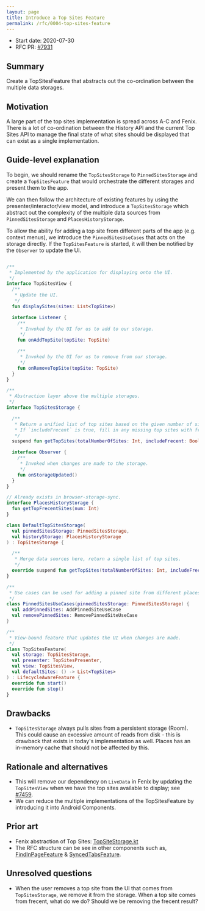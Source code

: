 ```yaml
---
layout: page
title: Introduce a Top Sites Feature
permalink: /rfc/0004-top-sites-feature
---
```


* Start date: 2020-07-30
* RFC PR: [#7931](https://github.com/mozilla-mobile/android-components/pull/7931)

## Summary

Create a TopSitesFeature that abstracts out the co-ordination between the multiple data storages.

## Motivation

A large part of the top sites implementation is spread across A-C and Fenix. There is a lot of co-ordination between the History API and the current Top Sites API to manage the final state of what sites should be displayed that can exist as a single implementation.

## Guide-level explanation

To begin, we should rename the `TopSitesStorage`  to `PinnedSitesStorage` and create a `TopSitesFeature` that would orchestrate the different storages and present them to the app.

We can then follow the architecture of existing features by using the presenter/interactor/view model, and introduce a `TopSitesStorage` which abstract out the complexity of the multiple data sources from `PinnedSitesStorage` and `PlacesHistoryStorage`.

To allow the ability for adding a top site from different parts of the app (e.g. context menus), we introduce the `PinnedSitesUseCases` that acts on the storage directly. If the `TopSitesFeature` is started, it will then be notified by the `Observer` to update the UI.

```kotlin

/**
 * Implemented by the application for displaying onto the UI.
 */
interface TopSitesView {
  /**
   * Update the UI.
   */
  fun displaySites(sites: List<TopSite>)

  interface Listener {
    /**
     * Invoked by the UI for us to add to our storage.
     */
    fun onAddTopSite(topSite: TopSite)

    /**
     * Invoked by the UI for us to remove from our storage.
     */
    fun onRemoveTopSite(topSite: TopSite)
  }
}

/**
 * Abstraction layer above the multiple storages.
 */
interface TopSitesStorage {

  /**
   * Return a unified list of top sites based on the given number of sites desired.
   * If `includeFrecent` is true, fill in any missing top sites with frecent top site results.
   */
  suspend fun getTopSites(totalNumberOfSites: Int, includeFrecent: Boolean): List<TopSite>

  interface Observer {
    /**
     * Invoked when changes are made to the storage.
     */
    fun onStorageUpdated()
  }
}

// Already exists in browser-storage-sync.
interface PlacesHistoryStorage {
  fun getTopFrecentSites(num: Int)
}

class DefaultTopSitesStorage(
  val pinnedSitesStorage: PinnedSitesStorage,
  val historyStorage: PlacesHistoryStorage
) : TopSitesStorage {

  /**
   * Merge data sources here, return a single list of top sites.
   */
  override suspend fun getTopSites(totalNumberOfSites: Int, includeFrecent: Boolean): List<TopSite>
}

/**
 * Use cases can be used for adding a pinned site from different places like a context menu.
 */
class PinnedSitesUseCases(pinnedSitesStorage: PinnedSitesStorage) {
  val addPinnedSites: AddPinnedSiteUseCase
  val removePinnedSites: RemovePinnedSiteUseCase
}

/**
 * View-bound feature that updates the UI when changes are made.
 */
class TopSitesFeature(
  val storage: TopSitesStorage,
  val presenter: TopSitesPresenter,
  val view: TopSitesView,
  val defaultSites: () -> List<TopSites>
) : LifecycleAwareFeature {
  override fun start()
  override fun stop()
}
```

## Drawbacks

* `TopSitesStorage` always pulls sites from a persistent storage (Room). This could cause an excessive amount of reads from disk - this is drawback that exists in today's implementation as well. Places has an in-memory cache that should not be affected by this.

## Rationale and alternatives

- This will remove our dependency on `LiveData` in Fenix by updating the `TopSitesView` when we have the top sites available to display; see [#7459](https://github.com/mozilla-mobile/android-components/issues/7459).
- We can reduce the multiple implementations of the TopSitesFeature by introducing it into Android Components.

## Prior art

* Fenix abstraction of Top Sites: [TopSiteStorage.kt](https://github.com/mozilla-mobile/fenix/blob/3d3153039ce794df09a243968b888ae7cb856d9b/app/src/main/java/org/mozilla/fenix/components/TopSiteStorage.kt)
* The RFC structure can be see in other components such as, [FindInPageFeature](https://github.com/mozilla-mobile/android-components/blob/main/components/feature/findinpage/src/main/java/mozilla/components/feature/findinpage/FindInPageFeature.kt)  & [SyncedTabsFeature](https://github.com/mozilla-mobile/android-components/blob/main/components/feature/syncedtabs/src/main/java/mozilla/components/feature/syncedtabs/SyncedTabsFeature.kt).

## Unresolved questions

* When the user removes a top site from the UI that comes from `TopSitesStorage`, we remove it from the storage. When a top site comes from frecent, what do we do? Should we be removing the frecent result?




